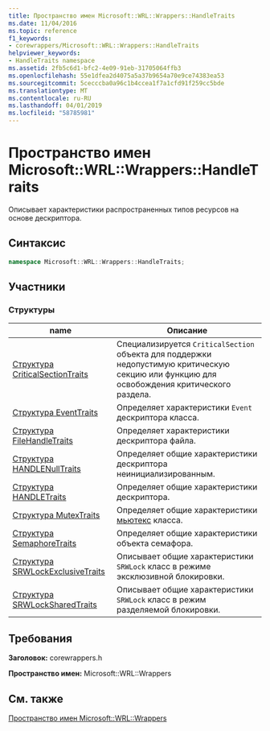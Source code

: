```yaml
---
title: Пространство имен Microsoft::WRL::Wrappers::HandleTraits
ms.date: 11/04/2016
ms.topic: reference
f1_keywords:
- corewrappers/Microsoft::WRL::Wrappers::HandleTraits
helpviewer_keywords:
- HandleTraits namespace
ms.assetid: 2fb5c6d1-bfc2-4e09-91eb-31705064ffb3
ms.openlocfilehash: 55e1dfea2d4075a5a37b9654a70e9ce74383ea53
ms.sourcegitcommit: 5cecccba0a96c1b4ccea1f7a1cfd91f259cc5bde
ms.translationtype: MT
ms.contentlocale: ru-RU
ms.lasthandoff: 04/01/2019
ms.locfileid: "58785981"
---
```

# <a name="microsoftwrlwrappershandletraits-namespace"></a>Пространство имен Microsoft::WRL::Wrappers::HandleTraits

Описывает характеристики распространенных типов ресурсов на основе дескриптора.

## <a name="syntax"></a>Синтаксис

```cpp
namespace Microsoft::WRL::Wrappers::HandleTraits;
```

## <a name="members"></a>Участники

### <a name="structures"></a>Структуры

|name|Описание|
|----------|-----------------|
|[Структура CriticalSectionTraits](criticalsectiontraits-structure.md)|Специализируется `CriticalSection` объекта для поддержки недопустимую критическую секцию или функцию для освобождения критического раздела.|
|[Структура EventTraits](eventtraits-structure.md)|Определяет характеристики `Event` дескриптора класса.|
|[Структура FileHandleTraits](filehandletraits-structure.md)|Определяет характеристики дескриптора файла.|
|[Структура HANDLENullTraits](handlenulltraits-structure.md)|Определяет общие характеристики дескриптора неинициализированным.|
|[Структура HANDLETraits](handletraits-structure.md)|Определяет общие характеристики дескриптора.|
|[Структура MutexTraits](mutextraits-structure.md)|Определяет общие характеристики [мьютекс](mutex-class.md) класса.|
|[Структура SemaphoreTraits](semaphoretraits-structure.md)|Определяет общие характеристики объекта семафора.|
|[Структура SRWLockExclusiveTraits](srwlockexclusivetraits-structure.md)|Описывает общие характеристики `SRWLock` класс в режиме эксклюзивной блокировки.|
|[Структура SRWLockSharedTraits](srwlocksharedtraits-structure.md)|Описывает общие характеристики `SRWLock` класс в режим разделяемой блокировки.|

## <a name="requirements"></a>Требования

**Заголовок:** corewrappers.h

**Пространство имен:** Microsoft::WRL::Wrappers

## <a name="see-also"></a>См. также

[Пространство имен Microsoft::WRL::Wrappers](microsoft-wrl-wrappers-namespace.md)